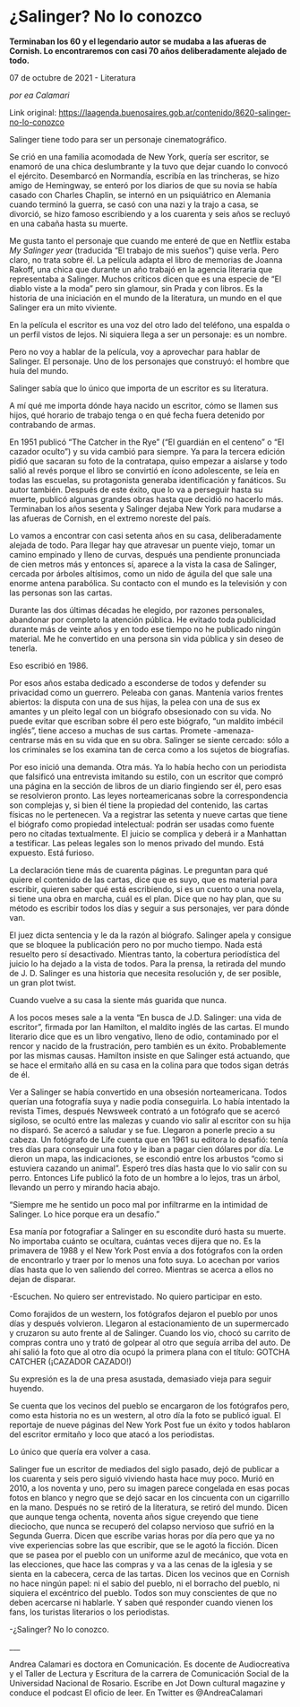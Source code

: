 # ¿Salinger? No lo conozco

**Terminaban los 60 y el legendario autor se mudaba a las afueras de Cornish. Lo encontraremos con casi 70 años deliberadamente alejado de todo.**

07 de octubre de 2021 - Literatura

_por ea Calamari_

Link original: https://laagenda.buenosaires.gob.ar/contenido/8620-salinger-no-lo-conozco



Salinger tiene todo para ser un personaje cinematográfico.




Se crió en una familia acomodada de New York, quería ser escritor, se enamoró de una chica deslumbrante y la tuvo que dejar cuando lo convocó el ejército. Desembarcó en Normandía, escribía en las trincheras, se hizo amigo de Hemingway, se enteró por los diarios de que su novia se había casado con Charles Chaplin, se internó en un psiquiátrico en Alemania cuando terminó la guerra, se casó con una nazi y la trajo a casa, se divorció, se hizo famoso escribiendo y a los cuarenta y seis años se recluyó en una cabaña hasta su muerte.




Me gusta tanto el personaje que cuando me enteré de que en Netflix estaba *My Salinger year* (traducida “El trabajo de mis sueños”) quise verla. Pero claro, no trata sobre él. La película adapta el libro de memorias de Joanna Rakoff, una chica que durante un año trabajó en la agencia literaria que representaba a Salinger. Muchos críticos dicen que es una especie de “El diablo viste a la moda” pero sin glamour, sin Prada y con libros. Es la historia de una iniciación en el mundo de la literatura, un mundo en el que Salinger era un mito viviente.




En la película el escritor es una voz del otro lado del teléfono, una espalda o un perfil vistos de lejos. Ni siquiera llega a ser un personaje: es un nombre.




Pero no voy a hablar de la película, voy a aprovechar para hablar de Salinger. El personaje. Uno de los personajes que construyó: el hombre que huía del mundo.




Salinger sabía que lo único que importa de un escritor es su literatura.




A mí qué me importa dónde haya nacido un escritor, cómo se llamen sus hijos, qué horario de trabajo tenga o en qué fecha fuera detenido por contrabando de armas.




En 1951 publicó “The Catcher in the Rye” (“El guardián en el centeno” o “El cazador oculto”) y su vida cambió para siempre. Ya para la tercera edición pidió que sacaran su foto de la contratapa, quiso empezar a aislarse y todo salió al revés porque el libro se convirtió en ícono adolescente, se leía en todas las escuelas, su protagonista generaba identificación y fanáticos. Su autor también. Después de este éxito, que lo va a perseguir hasta su muerte, publicó algunas grandes obras hasta que decidió no hacerlo más. Terminaban los años sesenta y Salinger dejaba New York para mudarse a las afueras de Cornish, en el extremo noreste del país.




Lo vamos a encontrar con casi setenta años en su casa, deliberadamente alejada de todo. Para llegar hay que atravesar un puente viejo, tomar un camino empinado y lleno de curvas, después una pendiente pronunciada de cien metros más y entonces sí, aparece a la vista la casa de Salinger, cercada por árboles altísimos, como un nido de águila del que sale una enorme antena parabólica. Su contacto con el mundo es la televisión y con las personas son las cartas.




Durante las dos últimas décadas he elegido, por razones personales, abandonar por completo la atención pública. He evitado toda publicidad durante más de veinte años y en todo ese tiempo no he publicado ningún material. Me he convertido en una persona sin vida pública y sin deseo de tenerla.




Eso escribió en 1986.




Por esos años estaba dedicado a esconderse de todos y defender su privacidad como un guerrero. Peleaba con ganas. Mantenía varios frentes abiertos: la disputa con una de sus hijas, la pelea con una de sus ex amantes y un pleito legal con un biógrafo obsesionado con su vida. No puede evitar que escriban sobre él pero este biógrafo, “un maldito imbécil inglés”, tiene acceso a muchas de sus cartas. Promete -amenaza- centrarse más en su vida que en su obra. Salinger se siente cercado: sólo a los criminales se los examina tan de cerca como a los sujetos de biografías.




Por eso inició una demanda. Otra más. Ya lo había hecho con un periodista que falsificó una entrevista imitando su estilo, con un escritor que compró una página en la sección de libros de un diario fingiendo ser él, pero esas se resolvieron pronto. Las leyes norteamericanas sobre la correspondencia son complejas y, si bien él tiene la propiedad del contenido, las cartas físicas no le pertenecen. Va a registrar las setenta y nueve cartas que tiene el biógrafo como propiedad intelectual: podrán ser usadas como fuente pero no citadas textualmente. El juicio se complica y deberá ir a Manhattan a testificar. Las peleas legales son lo menos privado del mundo. Está expuesto. Está furioso.




La declaración tiene más de cuarenta páginas. Le preguntan para qué quiere el contenido de las cartas, dice que es suyo, que es material para escribir, quieren saber qué está escribiendo, si es un cuento o una novela, si tiene una obra en marcha, cuál es el plan. Dice que no hay plan, que su método es escribir todos los días y seguir a sus personajes, ver para dónde van.




El juez dicta sentencia y le da la razón al biógrafo. Salinger apela y consigue que se bloquee la publicación pero no por mucho tiempo. Nada está resuelto pero sí desactivado. Mientras tanto, la cobertura periodística del juicio lo ha dejado a la vista de todos. Para la prensa, la retirada del mundo de J. D. Salinger es una historia que necesita resolución y, de ser posible, un gran plot twist.




Cuando vuelve a su casa la siente más guarida que nunca.




A los pocos meses sale a la venta “En busca de J.D. Salinger: una vida de escritor”, firmada por Ian Hamilton, el maldito inglés de las cartas. El mundo literario dice que es un libro vengativo, lleno de odio, contaminado por el rencor y nacido de la frustración, pero también es un éxito. Probablemente por las mismas causas. Hamilton insiste en que Salinger está actuando, que se hace el ermitaño allá en su casa en la colina para que todos sigan detrás de él.




Ver a Salinger se había convertido en una obsesión norteamericana. Todos querían una fotografía suya y nadie podía conseguirla. Lo había intentado la revista Times, después Newsweek contrató a un fotógrafo que se acercó sigiloso, se ocultó entre las malezas y cuando vio salir al escritor con su hija no disparó. Se acercó a saludar y se fue. Llegaron a ponerle precio a su cabeza. Un fotógrafo de Life cuenta que en 1961 su editora lo desafió: tenía tres días para conseguir una foto y le iban a pagar cien dólares por día. Le dieron un mapa, las indicaciones, se escondió entre los arbustos “como si estuviera cazando un animal”. Esperó tres días hasta que lo vio salir con su perro. Entonces Life publicó la foto de un hombre a lo lejos, tras un árbol, llevando un perro y mirando hacia abajo.




“Siempre me he sentido un poco mal por infiltrarme en la intimidad de Salinger. Lo hice porque era un desafío.”




Esa manía por fotografiar a Salinger en su escondite duró hasta su muerte. No importaba cuánto se ocultara, cuántas veces dijera que no. Es la primavera de 1988 y el New York Post envía a dos fotógrafos con la orden de encontrarlo y traer por lo menos una foto suya. Lo acechan por varios días hasta que lo ven saliendo del correo. Mientras se acerca a ellos no dejan de disparar.




-Escuchen. No quiero ser entrevistado. No quiero participar en esto.




Como forajidos de un western, los fotógrafos dejaron el pueblo por unos días y después volvieron. Llegaron al estacionamiento de un supermercado y cruzaron su auto frente al de Salinger. Cuando los vio, chocó su carrito de compras contra uno y trató de golpear al otro que seguía arriba del auto. De ahí salió la foto que al otro día ocupó la primera plana con el título: GOTCHA CATCHER (¡CAZADOR CAZADO!)




Su expresión es la de una presa asustada, demasiado vieja para seguir huyendo.




Se cuenta que los vecinos del pueblo se encargaron de los fotógrafos pero, como esta historia no es un western, al otro día la foto se publicó igual. El reportaje de nueve páginas del New York Post fue un éxito y todos hablaron del escritor ermitaño y loco que atacó a los periodistas.




Lo único que quería era volver a casa.




Salinger fue un escritor de mediados del siglo pasado, dejó de publicar a los cuarenta y seis pero siguió viviendo hasta hace muy poco. Murió en 2010, a los noventa y uno, pero su imagen parece congelada en esas pocas fotos en blanco y negro que se dejó sacar en los cincuenta con un cigarrillo en la mano. Después no se retiró de la literatura, se retiró del mundo. Dicen que aunque tenga ochenta, noventa años sigue creyendo que tiene dieciocho, que nunca se recuperó del colapso nervioso que sufrió en la Segunda Guerra. Dicen que escribe varias horas por día pero que ya no vive experiencias sobre las que escribir, que se le agotó la ficción. Dicen que se pasea por el pueblo con un uniforme azul de mecánico, que vota en las elecciones, que hace las compras y va a las cenas de la iglesia y se sienta en la cabecera, cerca de las tartas. Dicen los vecinos que en Cornish no hace ningún papel: ni el sabio del pueblo, ni el borracho del pueblo, ni siquiera el excéntrico del pueblo. Todos son muy conscientes de que no deben acercarse ni hablarle. Y saben qué responder cuando vienen los fans, los turistas literarios o los periodistas.




-¿Salinger? No lo conozco.




\_\_\_




Andrea Calamari es doctora en Comunicación. Es docente de Audiocreativa y el Taller de Lectura y Escritura de la carrera de Comunicación Social de la Universidad Nacional de Rosario. Escribe en Jot Down cultural magazine y conduce el podcast El oficio de leer. En Twitter es @AndreaCalamari



